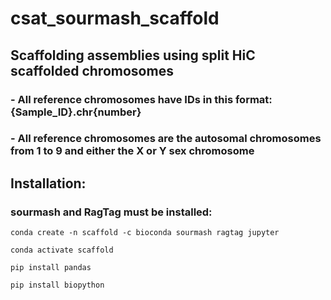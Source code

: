 # csat_sourmash_scaffold

## Scaffolding assemblies using split HiC scaffolded chromosomes
### - All reference chromosomes have IDs in this format: {Sample_ID}.chr{number}
### - All reference chromosomes are the autosomal chromosomes from 1 to 9 and either the X or Y sex chromosome

## Installation:
### sourmash and RagTag must be installed:

`conda create -n scaffold -c bioconda sourmash ragtag jupyter`

`conda activate scaffold`

`pip install pandas`

`pip install biopython`